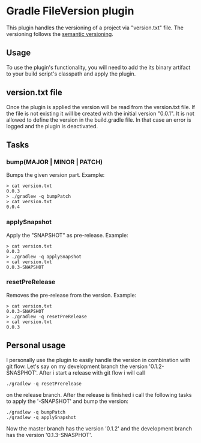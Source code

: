 # Gradle FileVersion plugin

This plugin handles the versioning of a project via "version.txt" file.
The versioning follows the [semantic versioning](https://semver.org/).

## Usage

To use the plugin's functionality, you will need to add the its binary artifact to your build script's classpath and apply the plugin.

## version.txt file

Once the plugin is applied the version will be read from the version.txt file.
If the file is not existing it will be created with the initial version "0.0.1".
It is not allowed to define the version in the build.gradle file.
In that case an error is logged and the plugin is deactivated.

## Tasks

### bump(MAJOR | MINOR | PATCH)

Bumps the given version part. Example:

```
> cat version.txt
0.0.3
> ./gradlew -q bumpPatch
> cat version.txt
0.0.4
```

### applySnapshot

Apply the "SNAPSHOT" as pre-release. Example:

```
> cat version.txt
0.0.3
> ./gradlew -q applySnapshot
> cat version.txt
0.0.3-SNAPSHOT
```

### resetPreRelease
 
Removes the pre-release from the version. Example:

```
> cat version.txt
0.0.3-SNAPSHOT
> ./gradlew -q resetPreRelease
> cat version.txt
0.0.3
```

## Personal usage

I personally use the plugin to easily handle the version in combination with git flow.
Let's say on my development branch the version '0.1.2-SNASPHOT'.
After i start a release with git flow i will call 
```
./gradlew -q resetPrerelease
```
on the release branch.
After the release is finished i call the following tasks to apply the '-SNAPSHOT' and bump the version:
```
./gradlew -q bumpPatch
./gradlew -q applySnapshot
```
Now the master branch has the version '0.1.2' and the development branch has the version '0.1.3-SNASPHOT'.